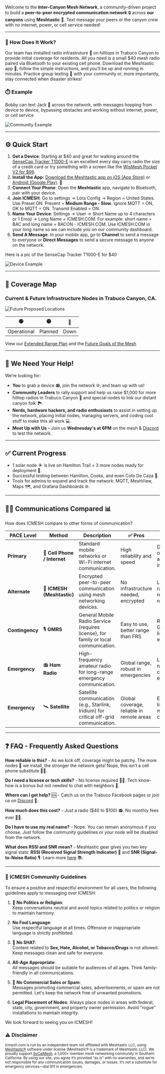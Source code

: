 Welcome to the **Inter-Canyon Mesh Network**, a community-driven project to build a **peer-to-peer encrypted communication network** 🔒 across **our canyons** using **Meshtastic** 📡. Text message your peers or the canyon crew with no internet, power, or cell service needed!

---

### 📡 **How Does It Work?**  
Our team has installed radio infrastruture 📡 on hilltops in Trabuco Canyon to provide initial coverage for residents. All you need is a small $40 mesh radio paired via Bluetooth to your existing cell phone. Download the Meshtastic app 📱, follow the simple instructions, and you’ll be up and running in minutes. Practice group texting 💬 with your community or, more importantly, stay connected when disaster strikes! 

### ⏱️ **Example**
Bobby can text Jack 💬 across the network, with messages hopping from device to device, bypassing obstacles and working without internet, power, or cell service

![Community Example](images/community-example.jpg)

---

## ⚙️ **Quick Start**  

1. **Get a Device**: Starting at $40 and great for walking around the [SenseCap Tracker T1000-E](https://www.seeedstudio.com/SenseCAP-Card-Tracker-T1000-E-for-Meshtastic-p-5913.html) is an excellent every day carry radio the size of a credit card or try something with a screen like the [WisMesh Pocket V2 for $99](https://store.rakwireless.com/products/wismesh-pocket).
2. **Install the App:** [Download the Meshtastic app on iOS (App Store)](https://apps.apple.com/us/app/meshtastic/id1586432531) or [Android (Google Play)](https://play.google.com/store/apps/details?id=com.geeksville.mesh&pcampaignid=web_share). 📲  
3. **Connect Your Phone**: Open the **Meshtastic** app, navigate to Bluetooth, pair with your device.
4. **Join ICMESH**: Go to settings -> Lora Config -> Region = United States.   Use Preset ON.   Present = **Medium Range - Slow**.  Ignore MQTT = ON, OK to MQTT = ON.  Transmit Enabled = ON.  
5. **Name Your Device**: Settings -> User -> Short Name up to 4 characters or 1 Emoji -> Long Name <something short> + ICMESH.COM.  For example: short name = BAC and long name = BACON - ICMESH.COM. Use ICMESH.COM in your long name so we can include you on our community dashboard.  
6. **Send A Message**: In your mobile app, go to **Channel** to send a message to everyone or **Direct Messages** to send a secure message to anyone on the network.

Here is a pic of the SenseCap Tracker T1000-E for $40

![Device Example](images/t1000.webp)

---

## 📍 **Coverage Map**  

### Current & Future Infrastructure Nodes in Trabuco Canyon, CA.

![Future Proposed Locations](images/future-network.png)

| 🟢   | 🟡   | 🔴   |
|------|------|------|
| Operational | Planned | Down |

View our [Extended Range Plan](EXTENDED-RANGE.md) and the [Future Goals of the Mesh](FUTURE-GOALS.md)

---

## 🤝 **We Need Your Help!**

We’re looking for:

- **You** to grab a device 📻, join the network 🌐, and team up with us!
- **Community Leaders** to rally support and help us raise $1,000 for more hilltop radios in Trabuco Canyon 📡 and special nodes to link our distant canyon folk 🏞️.
- **Nerds, hardware hackers, and radio enthusiasts** to assist in setting up the network, placing initial nodes, managing servers, and coding cool stuff to make this all work 💻.
- **Meet Up with Us** – Join us **Wednesday's at 6PM** on the mesh & [Discord](https://discord.gg/5FETN4UY) to test the network.

---

## ✅ **Current Progress**  
- 1 solar node ☀️ is live on Hamilton Trail + 3 more nodes ready for deployment 📡.  
- Successful testing between Hamilton, Cooks, and even Coto De Caza 📶.  
- Tools for admins to expand and track the network: MQTT, MeshView, Maps 🗺️, and Grafana Dashboards 🌐.   

---

## 📡✨ Communications Compared 📊

How does ICMESH compare to other forms of communication?

| **PACE Level**   | **Method**           | **Description**                                                                             | ✅ **Pros**                           | ❌ **Cons**                           |
|----------------------|--------------------------|------------------------------------------------------------------------------------------------|----------------------------------------|----------------------------------------|
| **Primary**          | 📱 **Cell Phone / Internet** | Standard mobile networks or Wi-Fi internet communication.                                       | High reliability and speed             | Dependent on towers and infrastructure |
| **Alternate**        | 📶 **ICMESH (Meshtastic)**   | Encrypted peer-to-peer communication using mesh networking devices.                             | No infrastructure needed, encrypted    | Limited range, requires local nodes    |
| **Contingency**      | 🎙️ **GMRS**                  | General Mobile Radio Service (requires license), for family or local communication.              | Easy to use, better range than FRS     | Requires GMRS license, non-encrypted   |
| **Emergency**        | 📻 **Ham Radio**          | High-frequency amateur radio for long-range emergency communication.                            | Global range, robust in emergencies    | License needed, complex equipment      |
| **Emergency**        | 🛰️ **Satellite**             | Satellite communication (e.g., Starlink, Iridium) for critical off-grid communication.           | Global coverage, reliable in remote areas | Expensive, limited message capacity  |

---

## ❓ **FAQ - Frequently Asked Questions**

**How reliable is this?** - As we kick off, coverage might be patchy. The more nodes 📡 we install, the stronger the network gets! Nope, this isn’t a cell phone substitute 📱❌.

**Do I need a license or tech skills?** - No license required 🎫❌. Tech know-how is a bonus but not needed to chat with neighbors 👋.

**Where can I get help?** 🆘 - Catch us on the Trabuco Facebook pages or join us on [Discord](https://discord.gg/5FETN4UY) 💬.

**How much does this cost?** - Just a radio ($40 to $100) 📻. No monthly fees ever 🙅‍♂️.

**Do I have to use my real name?** - Nope. You can remain anonymous if you choose.  Just follow the community guidelines or your node will be disabled from the network.

**What does RSSI and SNR mean?** - Meshtastic gear gives you two key signal stats: **RSSI (Received Signal Strength Indicator)** 📶 and **SNR (Signal-to-Noise Ratio)** 🎙️. Learn more [here](rssi-snr.md) 📚.

---

### 📜 **ICMESH Community Guidelines**  

To ensure a positive and respectful environment for all users, the following guidelines apply to messaging over ICMESH:  

1. 🚫 **No Politics or Religion**:  
   Keep conversations neutral and avoid topics related to politics or religion to maintain harmony.  

2. **No Foul Language**:  
   Use respectful language at all times. Offensive or inappropriate language is strictly prohibited.  

3. 🚷 **No SHAT**:  
   Content related to **Sex, Hate, Alcohol, or Tobacco/Drugs** is not allowed. Keep messages clean and safe for everyone.  

4. **All-Age Appropriate**:  
   All messages should be suitable for audiences of all ages. Think family-friendly in all communications.  

5. 📵 **No Commercial Sales or Spam**:  
   Messages promoting commercial sales, advertisements, or spam are not permitted. Let's keep the network free of unwanted promotions.

6. **Legal Placement of Nodes**:
   Always place nodes in areas with federal, state, city, government, and property owner permission. Avoid "rogue" installations to maintain integrity.

We look forward to seeing you on ICMESH!

### ⚠️ Disclaimer

<small>icmesh.com is run by an independent team not affiliated with Meshtastic LLC, using [Meshtastic®](https://meshtastic.org) software under license (Meshtastic® is a trademark of Meshtastic LLC). We proudly support [SoCalMesh](https://socalmesh.org), a 1,000+ member mesh networking community in Southern California. By using our site, you agree it’s provided “as is” with no warranties, and we’re not responsible for any communication issues, damages, or losses. It’s not a substitute for emergency services—dial 911 in emergencies.</small>
